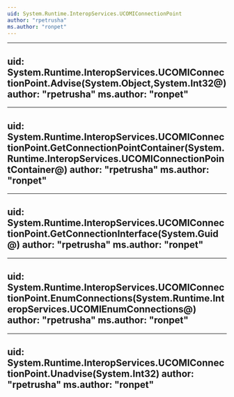```yaml
---
uid: System.Runtime.InteropServices.UCOMIConnectionPoint
author: "rpetrusha"
ms.author: "ronpet"
---
```


---
uid: System.Runtime.InteropServices.UCOMIConnectionPoint.Advise(System.Object,System.Int32@)
author: "rpetrusha"
ms.author: "ronpet"
---

---
uid: System.Runtime.InteropServices.UCOMIConnectionPoint.GetConnectionPointContainer(System.Runtime.InteropServices.UCOMIConnectionPointContainer@)
author: "rpetrusha"
ms.author: "ronpet"
---

---
uid: System.Runtime.InteropServices.UCOMIConnectionPoint.GetConnectionInterface(System.Guid@)
author: "rpetrusha"
ms.author: "ronpet"
---

---
uid: System.Runtime.InteropServices.UCOMIConnectionPoint.EnumConnections(System.Runtime.InteropServices.UCOMIEnumConnections@)
author: "rpetrusha"
ms.author: "ronpet"
---

---
uid: System.Runtime.InteropServices.UCOMIConnectionPoint.Unadvise(System.Int32)
author: "rpetrusha"
ms.author: "ronpet"
---
